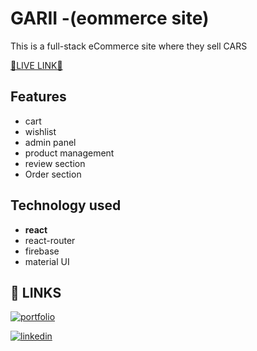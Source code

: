 # GARII -(eommerce site)

This is a full-stack eCommerce site where they sell CARS

[🔷LIVE LINK🔷 ](https://car-ecommerce-4870d.web.app/)

## Features

-   cart
-   wishlist
-   admin panel
-   product management
-   review section
-   Order section

## Technology used

-   **react**
-   react-router
-   firebase
-   material UI

## 🔗 LINKS

[![portfolio](https://img.shields.io/badge/my_portfolio-000?style=for-the-badge&logo=ko-fi&logoColor=white)](https://www.shahjalal.net/)

[![linkedin](https://img.shields.io/badge/linkedin-0A66C2?style=for-the-badge&logo=linkedin&logoColor=white)](https://www.linkedin.com/in/m-shahjalal)
